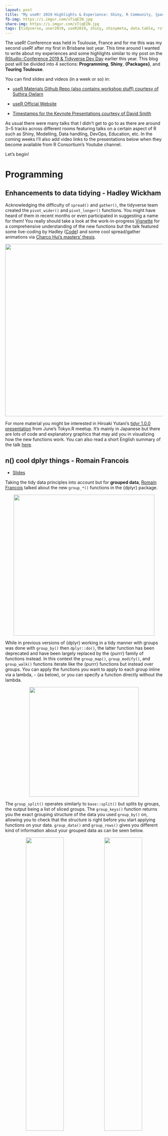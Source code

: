 ```yaml
---
layout: post
title: "My useR! 2019 Highlights & Experience: Shiny, R Community, {packages}, and more!"
fb-img: https://i.imgur.com/xTiqEIN.jpg
share-img: https://i.imgur.com/xTiqEIN.jpg
tags: [tidyverse, user2019, useR2019, shiny, shinymeta, data.table, rstats, r-bloggers]
---
```


The useR! Conference was held in Toulouse, France and for me this
was my second useR! after my first in Brisbane last year. This time
around I wanted to write about my experiences and some highlights
similar to my post on the [RStudio::Conference 2019 & Tidyverse Dev
Day](https://ryo-n7.github.io/2019-01-25-tidyversedevday-rstudioconf-reflections/)
earlier this year. This blog post will be divided into 4 sections: **Programming**, **Shiny**, **{Packages}**, and **Touring Toulouse**.

You can find slides and videos (in a week or so) in:

-   [useR Materials Github Repo (also contains workshop
    stuff) courtesy of Suthira Owlarn](https://github.com/sowla/useR2019-materials)

-   [useR Official
    Website](https://user2019.r-project.org/talk_schedule/)

-   [Timestamps for the Keynote Presentations courtesy of David
    Smith](https://blog.revolutionanalytics.com/2019/07/user2019-keynotes.html)

As usual there were many talks that I didn’t get to go to as there are
around 3\~5 tracks across different rooms featuring talks on a certain
aspect of R such as Shiny, Modelling, Data handling, DevOps, Education,
etc. In the coming weeks I’ll also add video links to
the presentations below when they become available from R Consortium’s
Youtube channel.

Let’s begin!

Programming
===========

Enhancements to data tidying - Hadley Wickham
--------------------------------------------

Acknowledging the difficulty of `spread()` and `gather()`, the tidyverse team created the `pivot_wider()` and `pivot_longer()` functions. You might have heard of them in recent
months or even participated in suggesting a name for them! You really should take a look at the work-in-progress
[Vignette](https://tidyr.tidyverse.org/dev/articles/pivot.html) for a comprehensive understanding of the new functions but the
talk featured some live-coding by Hadley
([Code](https://gist.github.com/hadley/eb5c97bfbf257d133a7337b33d9f02d1))
and some cool spread/gather animations via [Charco Hui’s masters’
thesis](https://github.com/chrk623/dataAnim).

<img src="../assets/2019-07-21-user2019-reflections_files/wide-long.gif" style="display: block; margin: auto;" width = "550" />

For more material you might be interested in Hiroaki Yutani’s [tidyr
1.0.0 presentation](https://speakerdeck.com/yutannihilation/tidyr-pivot)
from June’s Tokyo.R meetup. It’s mainly in Japanese but there are lots
of code and explanatory graphics that may aid you in visualizing how the
new functions work. You can also read a short English summary of the
talk [here](https://ryo-n7.github.io/2019-07-05-tokyoR-79-roundup/).

n() cool dplyr things - Romain Francois
--------------------------------------

* [Slides](https://speakerdeck.com/romainfrancois/n-cool-number-dplyr-things)

Taking the tidy data principles into account but for **grouped data**,
[Romain Francois](https://twitter.com/romain_francois) talked about the new `group_*()` functions in the
{dplyr} package.

<img src="../assets/2019-07-21-user2019-reflections_files/group-hug.PNG" style="display: block; margin: auto;" width = "450" />

While in previous versions of {dplyr} working in a tidy manner with
groups was done with `group_by()` then `dplyr::do()`, the latter
function has been deprecated and have been largely replaced by the
{purrr} family of functions instead. In this context the `group_map()`,
`group_modify()`, and `group_walk()` functions iterate like the {purrr}
functions but instead over groups. You can apply the functions you want
to apply to each group inline via a lambda, `~` (as below), or you can
specify a function directly without the lambda.

<img src="../assets/2019-07-21-user2019-reflections_files/group-map.PNG" style="display: block; margin: auto;" width = "350" />

The `group_split()` operates similarly to `base::split()` but splits by
groups, the output being a list of sliced groups. The `group_keys()`
function returns you the exact grouping structure of the data you used
`group_by()` on, allowing you to check that the structure is right
before you start applying functions on your data. `group_data()` and
`group_rows()` gives you different kind of information about your
grouped data as can be seen below.

<p float="left" align="center">
<img src="../assets/2019-07-21-user2019-reflections_files/group-data.PNG" width="49%" />
<img src="../assets/2019-07-21-user2019-reflections_files/group-rows.PNG" width="49%" />
</p>

To shorten the `group_by() %>% summarize()` workflow you could instead
use the `summarize_at()` function. You can select specific columns with
`vars()`, then actions via a lambda, `~`, and you can specify multiple
functions with `list()`.

<img src="../assets/2019-07-21-user2019-reflections_files/summarize-at.PNG" style="display: block; margin: auto;" width = "450" />

Romain also talked about the [{dance}](https://github.com/romainfrancois/dance) package which is mainly used to experiment and test out possible new {dplyr} functions by leveraging the
relatively new [{vctrs}](https://github.com/r-lib/vctrs) and [{rlang}](https://rlang.r-lib.org/) packages’ features. The package has a theme of using famous dance moves as the function names!

<img src="../assets/2019-07-21-user2019-reflections_files/dance-pkg.PNG" style="display: block; margin: auto;" width = "450" />

Reusing tidyverse code - Lionel Henry
-------------------------------------

* [Slides](https://speakerdeck.com/lionelhenry/reusing-tidyverse-code)

[Lionel Henry](https://twitter.com/_lionelhenry) talked about programming using {tidyverse} functions. As an
introduction he went over data masking in {dplyr} and how it is
optimized for interactive coding and single-use `%>%`s. The usage of
non-standard evaluation (NSE) makes analyses easy as you can focus on the data rather than the
data structure. However, we hit a stumbling block when it comes to when
we want to create custom functions to program with {dplyr}. This is the
difference between computing in the work space (as needed) versus
computing in a data mask.

<p float="left" align="center">
<img src="../assets/2019-07-21-user2019-reflections_files/data-mask.PNG" width="49%" />
<img src="../assets/2019-07-21-user2019-reflections_files/data-mask2.PNG" width="49%" />
</p>

This is where `tidyeval` comes into play via [{rlang}](https://rlang.r-lib.org/) for flexible and robust programming in the tidyverse. However {rlang} confused a lot of
people due to the strange new syntax it introduced such as the `!!`,
`!!!`, and `enquo()`. Also, it introduced new concepts such as
quasi-quotation and quosures that made it hard to learn for people
especially with those without a programming background. Acknowledging
this obstacle, `{``{`  `}``}` was introduced to make creating tidyeval
functions easier. The new `{``{` `}``}` (read as “curly-curly”) operator was
inspired by the {glue} package and is a short cut for `!!enquo(var)`.

<img src="../assets/2019-07-21-user2019-reflections_files/curlycurly.PNG" style="display: block; margin: auto;" width = "450" />

Shiny
=====

Keynote \#2: Shiny apps and Reproducibility - Joe Cheng
-------------------------------------------------------

* [Slides](https://user2019.r-project.org/static/pres/keynote_201907110915.zip)

Compared to a R script or R Markdown document, reproducibility suffers
in Shiny apps as the outputs are transient and **not** archivable.
RStudio's [Joe Cheng](https://twitter.com/jcheng/) talked about how reproducible analysis with Shiny is inconvenient as reenacting the
user’s interaction steps is necessary. A case for having a simple
**CLICK** button to view/download a reproducible artifact can be seen in
various industries such as:

-   ex. Drug research/pharma validation (workflow)
-   ex. Teaching: statistical concepts and code snippets
-   ex. Gadgets/add-ins: building `ggplots`, regex, and SQL queries then
    insert the code into source/console editor

The different possible outputs we might want from a Shiny app are:

-   To download the RMD or R file as the artifact
-   To download a ZIP with source code & data, other supporting files,
    and the actual rendered result

From there Joe talks about how there are a number of options available
such as :

1.  Copy-paste: Have a Shiny app **and** RMD report
    - Pros: Copy-pasted code is high fidelity and easy to understand
    - Cons: Two copies must be kept in sync and method will not work for
      more dynamic apps

2.  Lexical analysis: automatically generate scripts from app source
    code (static analysis and heuristics)
    - Pros: Easy to add to app
    - Cons: Not ALL apps can be translated automatically
    - Generated code may **not** be camera ready as it may contain lots of
      code relating to the Shiny app’s structure

3.  Programmatic: Meta-programming techniques to write code for **dual**
    purposes (execute interactive **and** export static)
    - Pros: Flexible
    - Cons: **High** learning curve and significant effort needed to adapt
      old Shiny apps

In light of the various pros and cons of the above options Joe with the
help of [Carson Sievert](https://twitter.com/cpsievert) created the…

### {shinymeta} package

There are four main steps to follow when using {shinymeta}:

1.  Identify the domain logic inside the code and separate it from
    Shiny’s reactive structure
    - Activate meta mode with `withMetaMode()` or `expandChain()`
    - Use `metaReactive()` to create a `reactive()` that returns a code
      expression
    - Other functions to return code include `metaObserve()`,
      `metaRender()`, etc.
    - You can also wrap the code you want with `metaExpr()` inside
      function

<img src="../assets/2019-07-21-user2019-reflections_files/shinymeta.PNG" style="display: block; margin: auto;" width = "450" />

2.  Within the domain logic you identified, identify references to
    reactive values and expressions that need to be replaced with static
    values and static code
    - De-reference reactive values with `!!`
    - Replace reactive values with the **actual** values

<img src="../assets/2019-07-21-user2019-reflections_files/shinymeta2.PNG" style="display: block; margin: auto;" width = "450" />

3.  At run time, choose **which** pieces of domain logic to expose to
    the user
    - `expandChain()`: turns `!!` code into variable and introduces code
      snippet above the function
    - The chain of variable declarations grow upwards as you sequentially
      expand the meta-objects

<img src="../assets/2019-07-21-user2019-reflections_files/shinymeta3.PNG" style="display: block; margin: auto;" width = "450" />

4.  Present the code to the user!
    - Use `outputCodeButton()` to add a button for a specific output
    - Use `displayCodeModal()` to display underlying code
    - Use `downloadButton()` to allow people to click and download a R
      script or RMD report
    - Use `buildScriptBundle` or `buidlRmdBundle()` to generate .zip
      bundles dynamically

<img src="../assets/2019-07-21-user2019-reflections_files/shinymeta4.PNG" style="display: block; margin: auto;" width = "450" />

Some of the limitations and future directions Joe, Carson, and the rest
of the Shiny team acknowledge are that:

-   The formatting of the code can be improved (white
    space not preserved)
-   Future compatibility with Shiny async
-   So far {shinymeta} only covers reproducing “snapshots” of the app
    state
-   More work and thinking needs to be done to reproduce a “notebook”
    style record of the how/why/what of the multiple iterations of
    interactive usage that was needed to get to a certain result and
    output

There’s a lot to take in (this was probably the toughest talk for me to
explain in this post…), so besides watching the [keynote
talk](https://www.youtube.com/watch?v=5KByRC6eqC8&t=687s) yourself you
can also take a look at the [shinymeta package
website](https://rstudio.github.io/shinymeta/).

{golem}: Shiny apps in production - Vincent Guyader
---------------------------------------------------

* [Slides](https://user2019.r-project.org/static/pres/t258268.pdf)
* [{golem}](https://github.com/ThinkR-open/golem)

[Vincent Guyader](https://twitter.com/VincentGuyader), from another French R organization
[ThinkR](https://github.com/ThinkR-open), talked about the new {golem}
package which creates a nice framework for building robust
production-ready Shiny apps.

One of the key principles in R is when you are repeatedly writing or
using the same code or functions then you should write a package, and
this is no different for Shiny apps as well. The reasons Vincent stated
were:

-   Easy dependency, version, documentation management
-   Easy installation and deployment

<img src="../assets/2019-07-21-user2019-reflections_files/golem.PNG" style="display: block; margin: auto;" width = "450" />

With the package infrastructure, you need to have the `ui.R` and
`server.R` (`app_ui.R` and `app_server.R` respectively in {golem}) in
the R directory and all you need to run your app is the `run_app()`
function.

{golem} also has functions that make it easy to deploy your app via R
Studio Connect, shinyproxy, Shiny server, heroku, etc.

<img src="../assets/2019-07-21-user2019-reflections_files/golemDeploy.PNG" style="display: block; margin: auto;" width = "450" />

For styling your app with customized JavaScript and CSS files you can
easily add them to your Shiny app package directory via the
`add_js_file()` and `add_css_file()` functions. You can do similar but
with modules with `add_module()`. As {golem} is a package you have all
the great attributes of an R package available to you such as unit
testing, documentation, and continuous integration/deployment!

Our journey with Shiny: Some packages to enhance your applications - Victor Perrier & Fanny Meyer
------------------------------------------------------------------------------------------------

* [Slides](https://dreamrs.github.io/talks/20190712_useR2019_OurJourneyWithShiny.pdf)

[Victor Perrier](https://twitter.com/_pvictorr) and [Fanny Meyer](https://twitter.com/_mfaan) from [dreamRs](https://github.com/dreamRs) talked about
the various Shiny packages that can extend the functionality of your
Shiny applications!

The first and probably the most well-known of this group is the
[{shinyWidgets}](https://github.com/dreamRs/shinyWidgets) package which gives you a variety of cool custom widgets that you can add to make your Shiny app via JavaScript and CSS.

<img src="../assets/2019-07-21-user2019-reflections_files/shinywidgets.PNG" style="display: block; margin: auto;" width = "350" />

Next, wondering about how exactly users interacted with their Shiny apps
and whether they used the included widgets the dreamRs team created the
[{shinylogs}](https://github.com/dreamRs/shinylogs) package. This packages records any and all inputs that are changed as well as the outputs and errors. This is done by storing the
JavaScript objects via the
[localForage](https://github.com/localForage/localForage) JavaScript
library. With this in place shiny developers can see the number of
connections per day, the user agent family, most viewed tabs, etc.

The [{shinybusy}](https://github.com/dreamRs/shinybusy) package gives a user feedback when a server operation running or busy such as a spinning circle, a moving bar, or even any
kind of gif you choose!

<img src="../assets/2019-07-21-user2019-reflections_files/shinybusy-gif.gif" style="display: block; margin: auto;" width = "550" />

Last but not least is the [{shinymanager}](https://github.com/datastorm-open/shinymanager) package which allows you to administrate and manage who can access your application and protects the source code of your app until authentication is successful!

<img src="../assets/2019-07-21-user2019-reflections_files/shinymanager.PNG" style="display: block; margin: auto;" width = "350" />

The dreamRs organization are also the organization that created the
[{esquisse}](https://github.com/dreamRs/esquisse) package that lets you interactively make ggplot2 graphs with an RStudio addin!

Talking about packages leads me to the next section…

Packages
========

Summary of developments in R’s data.table package - Arun Srinivasan
-------------------------------------------------------------------

* [Slides](https://user2019.r-project.org/static/pres/t258038.pdf)
* [{data.table}](https://github.com/Rdatatable/data.table)

I've been curious about data.table so I decided to go to this talk
to learn more from [Arun Srinivasan](https://twitter.com/arun_sriniv), one of the authors of the package. Starting off
with some trivia, I finally learned that the reason for the seal on the
hex sticker is because seals make an “aR! aR! aR!” sound according to
{data.table} creator Matt Dowle, which I thought was pretty great!

Compared to a year ago there has been a lot of change and progress in
{data.table}:

<img src="../assets/2019-07-21-user2019-reflections_files/datatableNOW.PNG" style="display: block; margin: auto;" width = "350" />

A key principle of {data.table} is that there are **no** dependencies or
imports in the package!

The general form of using {data.table} is as follows:

<img src="../assets/2019-07-21-user2019-reflections_files/datatableFORM.PNG" style="display: block; margin: auto;" width = "450" />

Arun also showed us some examples:

<p float="left" align="center">
<img src="../assets/2019-07-21-user2019-reflections_files/datatableEx1.PNG" width="49%" />
<img src="../assets/2019-07-21-user2019-reflections_files/datatableEx1-1.PNG" width="49%" />
</p>
<p float="left" align="center">
<img src="../assets/2019-07-21-user2019-reflections_files/datatableEx2.PNG" width="49%" />
<img src="../assets/2019-07-21-user2019-reflections_files/datatableEx2-1.PNG" width="49%" />
</p>

At the end he also talked about the new optimization and functionalities
in the package.

-   for ‘i’: auto-indexing and parallel subsets (columns processed in
    parallel)
-   for ‘j’: using GForce
-   for ‘by’: parallelization of radix ordering
-   new functionality: `froll()`, `coalesce()`, and `nafill()`

<img src="../assets/2019-07-21-user2019-reflections_files/datatableOPT.PNG" style="display: block; margin: auto;" width = "350" />

At the end of the talk Arun thanked the 69 people (among them [Michael
Chirico](https://twitter.com/michael_chirico), [Philippe Chataignon](https://twitter.com/phchataignon), Jan Gorecki, etc.) who have contributed a
lot to what {data.table} is today!

Be {polite} on the web! - Dmytro Perepolkin
----------------------------

* [Slides](https://github.com/dmi3kno/user19-polite) 
* [{polite}](https://github.com/dmi3kno/polite)

The {polite} package is one I've been using for over a year now (you
might’ve seen me use it in my soccer or TV data viz) and I was delighted
to hear that the creator was giving a LT on it! [Dmytro](https://twitter.com/dmi3k) began with a few do's and don'ts concerning user-agents and being explicit about them:

<img src="../assets/2019-07-21-user2019-reflections_files/polite1.PNG" style="display: block; margin: auto;" width = "450" />

Secondly, you should always check the `robots.txt` for the website which is a file that
stipulates various conditions for scraping activity. This can be done
via [Peter Meissner](https://twitter.com/peterlovesdata)'s [{robotstxt}](https://github.com/ropenscilabs/robotstxt) package or by checking the output from `polite::bow("theWebsiteYouAreScraping.com")`(`polite::bow()` function
is what establishes the {polite} session)!

After getting permission you also need to limit the rate at which you
scrape, you don’t want to overload the servers of the website you are
using, so **no** parallelization! This can be done with the [{ratelimitr}](https://github.com/tarakc02/ratelimitr)
package, `purrr::slowly()` while the {polite} package automatically
delays by 5 seconds when you run `polite::scrape()`. 

After scraping, you should definitely cache your responses with [{memoise}](https://github.com/r-lib/memoise), which is what is used inside the `polite::scrape()` function. Also, wrap your scraper function
with something like `purrr:::safely()` so it returns a list of two
components, a “result” for successes and “error” object for errors in
your scraping.

You can also read his blog post on the talk
[here](https://www.ddrive.no/post/be-nice-on-the-web/) which explains a
bit more about the `polite::use_manners()` function that allows you to
include {polite} scrapers into your own R packages.

{goodpractice}: good package development - Hannah Frick
-----------------------------------------------

* [Slides](https://github.com/hfrick/presentations/blob/master/2019-07-11_goodpractice/gp_lightning.pdf)
* [{goodpractice}](https://github.com/MangoTheCat/goodpractice)

[Hannah Frick](https://twitter.com/hfcfrick) from Mango Solutions talked about {goodpractice}, a package that gives you advice about good practices for building an R package. By
running `goodpractice::gp()` it does static code analysis and can run
around \~200 of the checks available.

<img src="../assets/2019-07-21-user2019-reflections_files/goodpractice.PNG" style="display: block; margin: auto;" width = "450" />

A cool thing you can do is that you can customize the different checks
it runs, set your own standards beforehand and run the checks based on
those standards with the `make_check()` and `make_prep()` functions.
It’s a great package that I’ve used before at work and for my own
packages so definitely try it out!

R Community
===========

The development of {datos} package for the R4DS Spanish translation - Riva Quiroga
----------------------------------------------------------------------------------

* [Slides]() 
* [{datos}](https://cienciadedatos.github.io/datos/)

[Riva Quiroga](https://twitter.com/rivaquiroga) talked about translating
the “R for Data Science” book and R data sets into Spanish. This came
about as a fact that learning R (or any programming language) can be
tough for a non-English speaker as it means you have to not only learn
the programming but figuring out what the documentation and use cases in
English even mean. To address this language gap the R4DS Spanish
translation community project was born, [Ciencia de
Datos](https://github.com/cienciadedatos) on Github! Through Github and
slack the organization sought to translate both the book and the various
data sets available in base R, for example: turning “diamonds” into “dimantes”.
However, they found that simply trying to `rename()` everything was not
sustainable so they had to find an alternative. This alternative ended
up being the [{datalang}](https://github.com/edgararuiz/datalang)
package.

This package (created by RStudio’s Edgar Ruiz) uses a YAML spec file
translating to the language you want for the variable names, value
names, help files, etc. After creating the spec file you just have to
add it as an argument into the
`datalang::translate_data()/translate_folder()` function and you’ll have
a translated data set! The [R para Ciencia de Datos Twitter](https://twitter.com/R4DS_es) also hosts a Spanish version of \#TidyTuesday called \#DatosDeMiercoles so check it
out!

Another thought I had after this presentation was that maybe this might
be a good idea for Japanese?

R Consortium Working Groups - Joseph Rickert
--------------------------------------------

* [Slides]()

RStudio’s [Joe Rickert](https://twitter.com/RStudioJoe) talked about R
Consortium’s Workings Groups which is an initiative to foster innovation
among individuals and companies. Any individual or a group can apply to
create a working group to explore what R and other technologies can do
in a certain field of interest. Throughout the talk Joe gave examples of
successful workings groups such as:

-   [Census Working Group](https://github.com/RConsortium/censusguide)
-   [R in Pharma (which now has its own
    conference!)](http://rinpharma.com/)
-   R Validation Hub: enabling the usage of R in regulatory settings
-   [R Community Diversity and
    Inclusion](https://github.com/RConsortium/RCDI-WG/tree/master)
-   And more!

As advice for potential working groups Joe said that one should pick a
project with a very **wide** scope which can benefit from collaboration
between members and which can benefit a large portion of the R
community.

Keynote: \#3 ‘AI for Good’ in the R and Python ecosystems - Julien Cornebise
----------------------------------------------------------------------------

In the last keynote of the conference [Julien Cornebise](https://twitter.com/JCornebise) talked about using technology tools for good using lots of examples throughout his
life for both good and bad projects.

Here are some quotes I was able to jot down:

On using technology for good:

> "Technology is not a solution it is an accelerator, essentially you just have a better optimizer, you're just fitting better to the incentives we have around us a society."

On the motivation of getting involved in \#DataForGood projects:

> "Are you here to solve the problem or are you here for a really cool application of your fantastic new theory and algorithm?"

On “hackathon syndrome” of many solutions to \#DataForGood problems:

> "Github is a big cemetary of really good ideas ... where do we find software engineers, where do we find the designers, how do we go from the solution to the project to a real product that can be used by many many people?"

<img src="../assets/2019-07-21-user2019-reflections_files/AIforGood1.PNG" style="display: block; margin: auto;" width = "450" />

Some of the projects he talked about were:

-   [Decode
    Darfur](https://decoders.amnesty.org/projects/decode-darfur):
    Identifying remote burnt/destroyed villages in the Darfur region to
    provide credible evidence that they had been attacked by the
    Sudanese government and allies.
-   [Troll
    Patrol](https://decoders.amnesty.org/projects/troll-patrol/findings):
    Quantitative analysis of online abuse and violence against UK and US
    women on Twitter.

This is definitely a talk I would recommend everybody to watch and you
can do so from [here](https://youtu.be/G2SgOQv3PEM?t=3514)!

Tour Toulouse!
==============

As I was only heading home on the following Monday, I had the entire
weekend to explore Toulouse! I was staying near the Capitole and as
Toulouse is pretty walkable I didn’t have to use public transportation
at all during my stay. I think I just about walked every street in the
city center! Unfortunately, the Musee de Augustins was closed but I was
able to visit most of the other sites! My favorite sights were the [Couvent des Jacobins](https://www.jacobins.toulouse.fr/) (pictured bottom-left) and the [Musée Saint-Raymond](https://www.saintraymond.toulouse.fr/), an archeological museum full of Roman/Greek/Celtic artifacts! Below are some pictures:

<p float="left" align="center">
<img src="../assets/2019-07-21-user2019-reflections_files/tour1.PNG" width="49%" />
<img src="../assets/2019-07-21-user2019-reflections_files/tour2.PNG" width="49%" />
</p>

<p float="left" align="center">
<img src="../assets/2019-07-21-user2019-reflections_files/tour3.PNG" width="49%" />
<img src="../assets/2019-07-21-user2019-reflections_files/tour4.PNG" width="49%" />
</p>

Sunday was also Bastille Day so there were some fireworks on display as
well. All in all I had a great time in Toulouse!

Conclusion
==========

This was my second useR! Conference and I enjoyed it quite a lot, not to
mention I got to do some sightseeing which I wasn’t able to do much of
in Brisbane last year. I met a lot of people that I follow on Twitter
and I’ve had people come up to me who recognized me from all the data
viz/blog posts I do (a first for me) which was really cool (and it helps
as I'm very nervous about approaching people especially since they are
usually surrounded by other people and I don’t want to interrupt their
conversation and… “Oh no it’s time for the next session!”, etc.)!

During a post-conference dinner I had with a dozen or so random
R users that were still in Toulouse (including [Diane Cook](https://twitter.com/visnut), [Will Chase](https://twitter.com/W_R_Chase), [Saras Windecker](https://twitter.com/smwindecker), [Irene Steves](https://twitter.com/i_steves), [Alimi Eyitayo](https://twitter.com/alimieyitayo) among others - and some that I didn't even get to talk to because our group was so big) we all talked about how important the
**community** is. With how open everything is in regards to the talks
being recorded and the materials being put online you don’t necessarily
have to come all the way to the conference to be able to **learn** the material.
However, the important component of these conferences is being able to talk to the people and engaging with the community which
is something I’ve really felt to be a part of since I started R and
going to conferences in the past 2 years or so. I think nearly each one
of the people I sat with on the table at dinner that night came from a
different country and worked in completely different areas which made
for some real eye-opening discussion about how R is used worldwide and across industries. I
also learned about cultural differences in tech, especially women in tech
in Nigeria from [Alimi Eyitayo](https://twitter.com/alimieyitayo) (who
also gave a talk on [Scaling useR Communities with Engagement and
Retention
Models](https://user2019.r-project.org/static/pres/lt257977.pdf) at the
conference).

There were still a ton of great talks I missed so I'm excited to watch the rest on Youtube. I think I will be at RStudio::Conference next year in San Francisco so hopefully I'll see some of you there!
